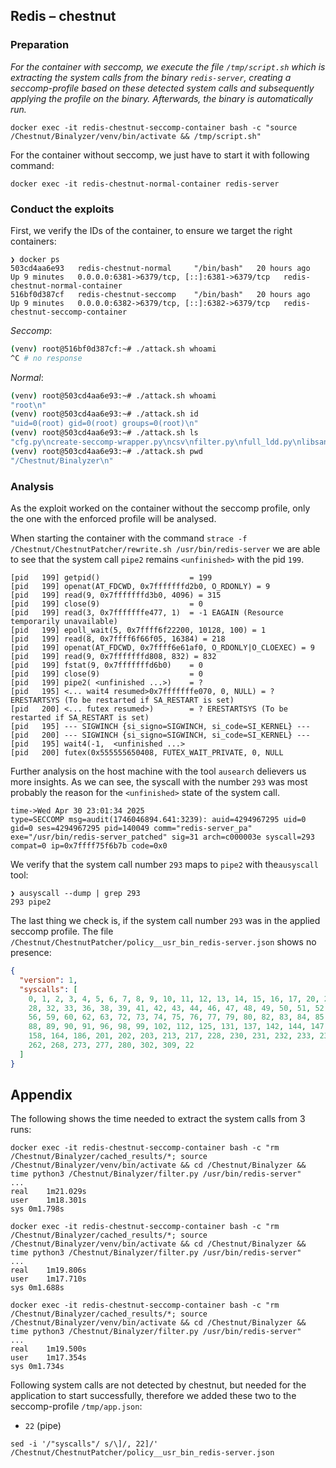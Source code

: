 ## Redis – chestnut

### Preparation

_For the container with seccomp, we execute the file `/tmp/script.sh` which is extracting the system calls from the binary `redis-server`, creating a seccomp-profile based on these detected system calls and subsequently applying the profile on the binary. Afterwards, the binary is automatically run._

```
docker exec -it redis-chestnut-seccomp-container bash -c "source /Chestnut/Binalyzer/venv/bin/activate && /tmp/script.sh"
```

For the container without seccomp, we just have to start it with following command:

```
docker exec -it redis-chestnut-normal-container redis-server
```

### Conduct the exploits

First, we verify the IDs of the container, to ensure we target the right containers:

```
❯ docker ps
503cd4aa6e93   redis-chestnut-normal     "/bin/bash"   20 hours ago    Up 9 minutes   0.0.0.0:6381->6379/tcp, [::]:6381->6379/tcp   redis-chestnut-normal-container
516bf0d387cf   redis-chestnut-seccomp    "/bin/bash"   20 hours ago    Up 9 minutes   0.0.0.0:6382->6379/tcp, [::]:6382->6379/tcp   redis-chestnut-seccomp-container
```

_Seccomp_:

```bash
(venv) root@516bf0d387cf:~# ./attack.sh whoami
^C # no response
```

_Normal_:

```bash
(venv) root@503cd4aa6e93:~# ./attack.sh whoami
"root\n"
(venv) root@503cd4aa6e93:~# ./attack.sh id
"uid=0(root) gid=0(root) groups=0(root)\n"
(venv) root@503cd4aa6e93:~# ./attack.sh ls
"cfg.py\ncreate-seccomp-wrapper.py\ncsv\nfilter.py\nfull_ldd.py\nlibsandboxing.so\npolicy.py\nrequirements.txt\nsymbols.py\nsyscalls.py\ntests\nvenv\nwhitelists\n"
(venv) root@503cd4aa6e93:~# ./attack.sh pwd
"/Chestnut/Binalyzer\n"
```

### Analysis

As the exploit worked on the container without the seccomp profile, only the one with the enforced profile will be analysed.

When starting the container with the command `strace -f /Chestnut/ChestnutPatcher/rewrite.sh /usr/bin/redis-server` we are able to see that the system call `pipe2` remains `<unfinished>` with the pid `199`.

```
[pid   199] getpid()                    = 199
[pid   199] openat(AT_FDCWD, 0x7fffffffd2b0, O_RDONLY) = 9
[pid   199] read(9, 0x7fffffffd3b0, 4096) = 315
[pid   199] close(9)                    = 0
[pid   199] read(3, 0x7fffffffe477, 1)  = -1 EAGAIN (Resource temporarily unavailable)
[pid   199] epoll_wait(5, 0x7ffff6f22200, 10128, 100) = 1
[pid   199] read(8, 0x7ffff6f66f05, 16384) = 218
[pid   199] openat(AT_FDCWD, 0x7ffff6e61af0, O_RDONLY|O_CLOEXEC) = 9
[pid   199] read(9, 0x7fffffffd808, 832) = 832
[pid   199] fstat(9, 0x7fffffffd6b0)    = 0
[pid   199] close(9)                    = 0
[pid   199] pipe2( <unfinished ...>)    = ?
[pid   195] <... wait4 resumed>0x7fffffffe070, 0, NULL) = ? ERESTARTSYS (To be restarted if SA_RESTART is set)
[pid   200] <... futex resumed>)        = ? ERESTARTSYS (To be restarted if SA_RESTART is set)
[pid   195] --- SIGWINCH {si_signo=SIGWINCH, si_code=SI_KERNEL} ---
[pid   200] --- SIGWINCH {si_signo=SIGWINCH, si_code=SI_KERNEL} ---
[pid   195] wait4(-1,  <unfinished ...>
[pid   200] futex(0x555555650408, FUTEX_WAIT_PRIVATE, 0, NULL

```

Further analysis on the host machine with the tool `ausearch` delievers us more insights.
As we can see, the syscall with the number `293` was most probably the reason for the `<unfinished>` state of the system call.

```
time->Wed Apr 30 23:01:34 2025
type=SECCOMP msg=audit(1746046894.641:3239): auid=4294967295 uid=0 gid=0 ses=4294967295 pid=140049 comm="redis-server_pa" exe="/usr/bin/redis-server_patched" sig=31 arch=c000003e syscall=293 compat=0 ip=0x7ffff75f6b7b code=0x0
```

We verify that the system call number `293` maps to `pipe2` with the`ausyscall` tool:

```
❯ ausyscall --dump | grep 293
293	pipe2
```

The last thing we check is, if the system call number `293` was in the applied seccomp profile. The file `/Chestnut/ChestnutPatcher/policy__usr_bin_redis-server.json` shows no presence:

```json
{
  "version": 1,
  "syscalls": [
    0, 1, 2, 3, 4, 5, 6, 7, 8, 9, 10, 11, 12, 13, 14, 15, 16, 17, 20, 21, 24,
    28, 32, 33, 36, 38, 39, 41, 42, 43, 44, 46, 47, 48, 49, 50, 51, 52, 54, 55,
    56, 59, 60, 62, 63, 72, 73, 74, 75, 76, 77, 79, 80, 82, 83, 84, 85, 86, 87,
    88, 89, 90, 91, 96, 98, 99, 102, 112, 125, 131, 137, 142, 144, 147, 157,
    158, 164, 186, 201, 202, 203, 213, 217, 228, 230, 231, 232, 233, 234, 257,
    262, 268, 273, 277, 280, 302, 309, 22
  ]
}
```

## Appendix

The following shows the time needed to extract the system calls from 3 runs:

```
docker exec -it redis-chestnut-seccomp-container bash -c "rm /Chestnut/Binalyzer/cached_results/*; source /Chestnut/Binalyzer/venv/bin/activate && cd /Chestnut/Binalyzer && time python3 /Chestnut/Binalyzer/filter.py /usr/bin/redis-server"
...
real	1m21.029s
user	1m18.301s
sys	0m1.798s

docker exec -it redis-chestnut-seccomp-container bash -c "rm /Chestnut/Binalyzer/cached_results/*; source /Chestnut/Binalyzer/venv/bin/activate && cd /Chestnut/Binalyzer && time python3 /Chestnut/Binalyzer/filter.py /usr/bin/redis-server"
...
real	1m19.806s
user	1m17.710s
sys	0m1.688s

docker exec -it redis-chestnut-seccomp-container bash -c "rm /Chestnut/Binalyzer/cached_results/*; source /Chestnut/Binalyzer/venv/bin/activate && cd /Chestnut/Binalyzer && time python3 /Chestnut/Binalyzer/filter.py /usr/bin/redis-server"
...
real	1m19.500s
user	1m17.354s
sys	0m1.734s
```

Following system calls are not detected by chestnut, but needed for the application to start successfully, therefore we added these two to the seccomp-profile `/tmp/app.json`:

- `22` (pipe)

```
sed -i '/"syscalls"/ s/\]/, 22]/' /Chestnut/ChestnutPatcher/policy__usr_bin_redis-server.json
```
